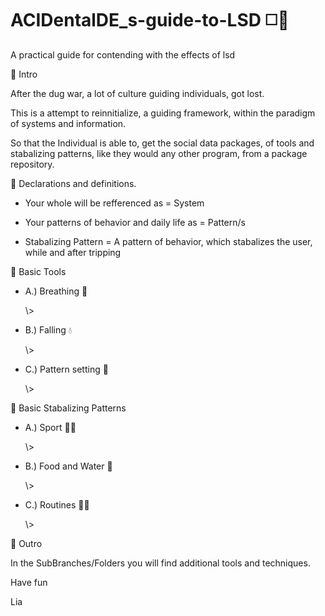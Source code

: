 # ACIDentalDE_s-guide-to-LSD ◻️🦝
A practical guide for contending with the effects of lsd

💠 Intro 

After the dug war, a lot of culture guiding individuals,
got lost.

This is a attempt to reinnitialize, 
a guiding framework, within the paradigm of systems and information.

So that the Individual is able to, get the social data packages,
of tools and stabalizing patterns, like they would any other program,
from a package repository. 


 💠 Declarations and definitions.

- Your whole will be refferenced as = System

- Your patterns of behavior and daily life as = Pattern/s

- Stabalizing Pattern = A pattern of behavior, which stabalizes the user, while and after tripping


 💠 Basic Tools

 - A.) Breathing 💨

   \\>

 - B.) Falling 💧

   \\>

 - C.) Pattern setting 🎇

   \\>


 💠 Basic Stabalizing Patterns

 - A.) Sport 🏃‍♂️

   \\>

 - B.) Food and Water 🥤

   \\>

 - C.) Routines 🐕‍🦺

   \\>

 💠 Outro

In the SubBranches/Folders you will find additional tools and techniques. 



Have fun 



Lia
